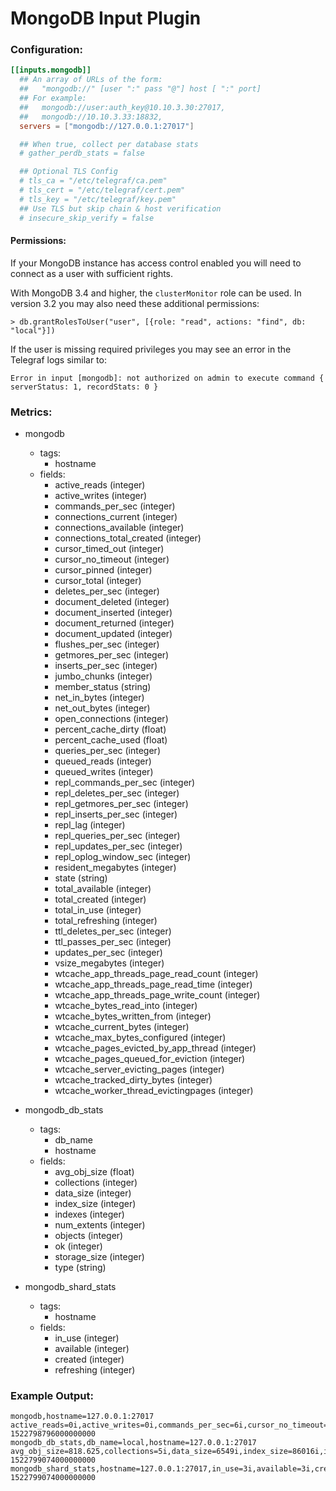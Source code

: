 # MongoDB Input Plugin

### Configuration:

```toml
[[inputs.mongodb]]
  ## An array of URLs of the form:
  ##   "mongodb://" [user ":" pass "@"] host [ ":" port]
  ## For example:
  ##   mongodb://user:auth_key@10.10.3.30:27017,
  ##   mongodb://10.10.3.33:18832,
  servers = ["mongodb://127.0.0.1:27017"]

  ## When true, collect per database stats
  # gather_perdb_stats = false

  ## Optional TLS Config
  # tls_ca = "/etc/telegraf/ca.pem"
  # tls_cert = "/etc/telegraf/cert.pem"
  # tls_key = "/etc/telegraf/key.pem"
  ## Use TLS but skip chain & host verification
  # insecure_skip_verify = false
```

#### Permissions:

If your MongoDB instance has access control enabled you will need to connect
as a user with sufficient rights.

With MongoDB 3.4 and higher, the `clusterMonitor` role can be used.  In
version 3.2 you may also need these additional permissions:
```
> db.grantRolesToUser("user", [{role: "read", actions: "find", db: "local"}])
```

If the user is missing required privileges you may see an error in the
Telegraf logs similar to:
```
Error in input [mongodb]: not authorized on admin to execute command { serverStatus: 1, recordStats: 0 }
```

### Metrics:

- mongodb
  - tags:
    - hostname
  - fields:
    - active_reads (integer)
    - active_writes (integer)
    - commands_per_sec (integer)
    - connections_current (integer)
    - connections_available (integer)
    - connections_total_created (integer)
    - cursor_timed_out (integer)
    - cursor_no_timeout (integer)
    - cursor_pinned (integer)
    - cursor_total (integer)
    - deletes_per_sec (integer)
    - document_deleted (integer)
    - document_inserted (integer)
    - document_returned (integer)
    - document_updated (integer)
    - flushes_per_sec (integer)
    - getmores_per_sec (integer)
    - inserts_per_sec (integer)
    - jumbo_chunks (integer)
    - member_status (string)
    - net_in_bytes (integer)
    - net_out_bytes (integer)
    - open_connections (integer)
    - percent_cache_dirty (float)
    - percent_cache_used (float)
    - queries_per_sec (integer)
    - queued_reads (integer)
    - queued_writes (integer)
    - repl_commands_per_sec (integer)
    - repl_deletes_per_sec (integer)
    - repl_getmores_per_sec (integer)
    - repl_inserts_per_sec (integer)
    - repl_lag (integer)
    - repl_queries_per_sec (integer)
    - repl_updates_per_sec (integer)
    - repl_oplog_window_sec (integer)
    - resident_megabytes (integer)
    - state (string)
    - total_available (integer)
    - total_created (integer)
    - total_in_use (integer)
    - total_refreshing (integer)
    - ttl_deletes_per_sec (integer)
    - ttl_passes_per_sec (integer)
    - updates_per_sec (integer)
    - vsize_megabytes (integer)
    - wtcache_app_threads_page_read_count (integer)
    - wtcache_app_threads_page_read_time (integer)
    - wtcache_app_threads_page_write_count (integer)
    - wtcache_bytes_read_into (integer)
    - wtcache_bytes_written_from (integer)
    - wtcache_current_bytes (integer)
    - wtcache_max_bytes_configured (integer)
    - wtcache_pages_evicted_by_app_thread (integer)
    - wtcache_pages_queued_for_eviction (integer)
    - wtcache_server_evicting_pages (integer)
    - wtcache_tracked_dirty_bytes (integer)
    - wtcache_worker_thread_evictingpages (integer)

- mongodb_db_stats
  - tags:
    - db_name
    - hostname
  - fields:
    - avg_obj_size (float)
    - collections (integer)
    - data_size (integer)
    - index_size (integer)
    - indexes (integer)
    - num_extents (integer)
    - objects (integer)
    - ok (integer)
    - storage_size (integer)
    - type (string)

- mongodb_shard_stats
  - tags:
    - hostname
  - fields:
    - in_use (integer)
    - available (integer)
    - created (integer)
    - refreshing (integer)

### Example Output:
```
mongodb,hostname=127.0.0.1:27017 active_reads=0i,active_writes=0i,commands_per_sec=6i,cursor_no_timeout=0i,cursor_pinned=0i,cursor_timed_out=0i,cursor_total=0i,deletes_per_sec=0i,flushes_per_sec=0i,getmores_per_sec=1i,inserts_per_sec=0i,jumbo_chunks=0i,member_status="PRI",net_in_bytes=851i,net_out_bytes=23904i,open_connections=6i,percent_cache_dirty=0,percent_cache_used=0,queries_per_sec=2i,queued_reads=0i,queued_writes=0i,repl_commands_per_sec=0i,repl_deletes_per_sec=0i,repl_getmores_per_sec=0i,repl_inserts_per_sec=0i,repl_lag=0i,repl_queries_per_sec=0i,repl_updates_per_sec=0i,resident_megabytes=67i,state="PRIMARY",total_available=0i,total_created=0i,total_in_use=0i,total_refreshing=0i,ttl_deletes_per_sec=0i,ttl_passes_per_sec=0i,updates_per_sec=0i,vsize_megabytes=729i,wtcache_app_threads_page_read_count=4i,wtcache_app_threads_page_read_time=18i,wtcache_app_threads_page_write_count=6i,wtcache_bytes_read_into=10075i,wtcache_bytes_written_from=115711i,wtcache_current_bytes=86038i,wtcache_max_bytes_configured=1073741824i,wtcache_pages_evicted_by_app_thread=0i,wtcache_pages_queued_for_eviction=0i,wtcache_server_evicting_pages=0i,wtcache_tracked_dirty_bytes=0i,wtcache_worker_thread_evictingpages=0i 1522798796000000000
mongodb_db_stats,db_name=local,hostname=127.0.0.1:27017 avg_obj_size=818.625,collections=5i,data_size=6549i,index_size=86016i,indexes=4i,num_extents=0i,objects=8i,ok=1i,storage_size=118784i,type="db_stat" 1522799074000000000
mongodb_shard_stats,hostname=127.0.0.1:27017,in_use=3i,available=3i,created=4i,refreshing=0i 1522799074000000000
```

